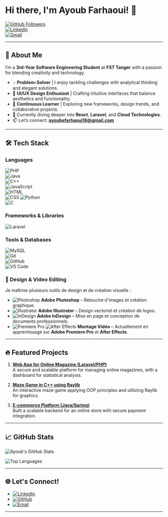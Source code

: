 # Hi there, I'm Ayoub Farhaoui! 👋

[![GitHub Followers](https://img.shields.io/github/followers/farhaouiayoub?label=Follow%20Me&style=social)](https://github.com/farhaouiayoub)  
[![LinkedIn](https://img.shields.io/badge/LinkedIn-Connect-%230077B5?style=for-the-badge&logo=linkedin)](https://www.linkedin.com/in/ayoub-farhaoui-ab5562243/)  
[![Gmail](https://img.shields.io/badge/Email-Contact-%23D14836?style=for-the-badge&logo=gmail&logoColor=white)](mailto:ayoubefarhaoui16@gmail.com)  

---

## 🚀 About Me  
I’m a **3rd-Year Software Engineering Student** at **FST Tanger** with a passion for blending creativity and technology.  

- 💡 **Problem-Solver** | I enjoy tackling challenges with analytical thinking and elegant solutions.  
- 🎨 **UI/UX Design Enthusiast** | Crafting intuitive interfaces that balance aesthetics and functionality.  
- 🚀 **Continuous Learner** | Exploring new frameworks, design trends, and collaborative projects.  
- 🌱 Currently diving deeper into **React**, **Laravel**, and **Cloud Technologies**.  
- 📫 Let’s connect: **ayoubefarhaoui16@gmail.com**  

---

## 🛠️ Tech Stack  

### **Languages**  
![PHP](https://img.shields.io/badge/PHP-%23777BB4?style=for-the-badge&logo=php&logoColor=white)  
![Java](https://img.shields.io/badge/Java-%23ED8B00?style=for-the-badge&logo=java&logoColor=white)  
![C++](https://img.shields.io/badge/C%2B%2B-%2300599C?style=for-the-badge&logo=c%2B%2B&logoColor=white)  
![JavaScript](https://img.shields.io/badge/JavaScript-%23F7DF1E?style=for-the-badge&logo=javascript&logoColor=black)  
![HTML](https://img.shields.io/badge/HTML-%23E34F26?style=for-the-badge&logo=html5&logoColor=white)  
![CSS](https://img.shields.io/badge/CSS-%231572B6?style=for-the-badge&logo=css3&logoColor=white)
![Python](https://img.shields.io/badge/Python-%233776AB?style=for-the-badge&logo=python&logoColor=white)  
![C](https://img.shields.io/badge/C-%2300599C?style=for-the-badge&logo=c&logoColor=white)  


### **Frameworks & Libraries**  
![Laravel](https://img.shields.io/badge/Laravel-%23FF2D20?style=for-the-badge&logo=laravel&logoColor=white)  

### **Tools & Databases**  
![MySQL](https://img.shields.io/badge/MySQL-%234479A1?style=for-the-badge&logo=mysql&logoColor=white)  
![Git](https://img.shields.io/badge/Git-%23F05032?style=for-the-badge&logo=git&logoColor=white)  
![GitHub](https://img.shields.io/badge/GitHub-%23181717?style=for-the-badge&logo=github&logoColor=white)  
![VS Code](https://img.shields.io/badge/VS%20Code-%23007ACC?style=for-the-badge&logo=visualstudiocode&logoColor=white)  


### 🎨 **Design & Video Editing**  
Je maîtrise plusieurs outils de design et de création visuelle :  
- ![Photoshop](https://img.shields.io/badge/Adobe%20Photoshop-%2300C8FF?style=for-the-badge&logo=adobe-photoshop&logoColor=white)   **Adobe Photoshop** – Retouche d'images et création graphique.  
- ![Illustrator](https://img.shields.io/badge/Adobe%20Illustrator-%23FF9A00?style=for-the-badge&logo=adobe-illustrator&logoColor=white)   **Adobe Illustrator** – Design vectoriel et création de logos.  
- ![InDesign](https://img.shields.io/badge/Adobe%20InDesign-%23FF3366?style=for-the-badge&logo=adobe-indesign&logoColor=white)   **Adobe InDesign** – Mise en page et conception de documents professionnels.  
- ![Premiere Pro](https://img.shields.io/badge/Adobe%20Premiere%20Pro-%239900FF?style=for-the-badge&logo=adobe-premiere-pro&logoColor=white)  ![After Effects](https://img.shields.io/badge/Adobe%20After%20Effects-%239900FF?style=for-the-badge&logo=adobe-after-effects&logoColor=white)   **Montage Vidéo** – Actuellement en apprentissage sur **Adobe Premiere Pro** et **After Effects**.  

---

## 🔥 Featured Projects  
1. **[Web App for Online Magazine (Laravel/PHP)](https://github.com/farhaouiayoub/magazine-app)**  
   A secure and scalable platform for managing online magazines, with a dashboard for statistical analysis.  

2. **[Maze Game in C++ using Raylib](https://github.com/farhaouiayoub/maze-game)**  
   An interactive maze game applying OOP principles and utilizing Raylib for graphics.  

3. **[E-commerce Platform (Java/Spring)](https://github.com/farhaouiayoub/ecom-platform)**  
   Built a scalable backend for an online store with secure payment integration.  

---

## 📈 GitHub Stats  
![Ayoub's GitHub Stats](https://github-readme-stats.vercel.app/api?username=farhaouiayoub&show_icons=true&theme=radical&hide_border=true)  

![Top Languages](https://github-readme-stats.vercel.app/api/top-langs/?username=farhaouiayoub&layout=compact&theme=dark&hide_border=true)  

---

## 🌐 Let's Connect!  
- [![LinkedIn](https://img.shields.io/badge/LinkedIn-%230077B5?style=for-the-badge&logo=linkedin)](https://www.linkedin.com/in/ayoub-farhaoui-ab5562243/)  
- [![GitHub](https://img.shields.io/badge/GitHub-%23181717?style=for-the-badge&logo=github)](https://github.com/farhaouiayoub)  
- [![Email](https://img.shields.io/badge/Gmail-%23D14836?style=for-the-badge&logo=gmail&logoColor=white)](mailto:ayoubefarhaoui16@gmail.com)  

---

